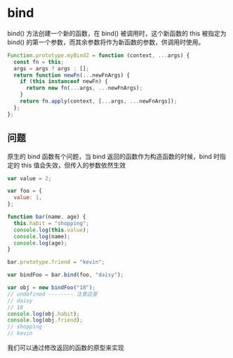 # bind

bind() 方法创建一个新的函数，在 bind() 被调用时，这个新函数的 this 被指定为 bind() 的第一个参数，而其余参数将作为新函数的参数，供调用时使用。

```javascript
Function.prototype.myBind2 = function (context, ...args) {
  const fn = this;
  args = args ? args : [];
  return function newFn(...newFnArgs) {
    if (this instanceof newFn) {
      return new fn(...args, ...newFnArgs);
    }
    return fn.apply(context, [...args, ...newFnArgs]);
  };
};
```

## 问题

原生的 bind 函数有个问题，当 bind 返回的函数作为构造函数的时候，bind 时指定的 this 值会失效，但传入的参数依然生效

```javascript
var value = 2;

var foo = {
  value: 1,
};

function bar(name, age) {
  this.habit = "shopping";
  console.log(this.value);
  console.log(name);
  console.log(age);
}

bar.prototype.friend = "kevin";

var bindFoo = bar.bind(foo, "daisy");

var obj = new bindFoo("18");
// undefined -------- 注意这里
// daisy
// 18
console.log(obj.habit);
console.log(obj.friend);
// shopping
// kevin
```

我们可以通过修改返回的函数的原型来实现
